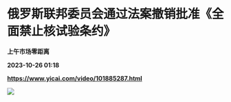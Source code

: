 # 俄罗斯联邦委员会通过法案撤销批准《全面禁止核试验条约》
**上午市场零距离**

**2023-10-26 01:18**

**https://www.yicai.com/video/101885287.html**

![](http://imgcdn.yicai.com/vms-new/2023/10/022d065f-bd91-4048-9d68-7ee7b1dec07e_Lt6f.jpg)